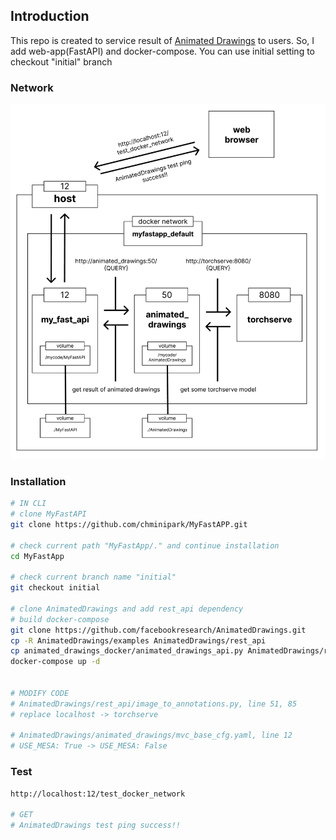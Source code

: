 ## Introduction
This repo is created to service result of [Animated Drawings](https://github.com/facebookresearch/AnimatedDrawings) to users. So, I add web-app(FastAPI) and docker-compose. You can use initial setting to checkout "initial" branch

### Network
![mydockernetwork](/mydockernetworkimg.png)


### Installation
``` bash
# IN CLI
# clone MyFastAPI 
git clone https://github.com/chminipark/MyFastAPP.git

# check current path "MyFastApp/." and continue installation
cd MyFastApp

# check current branch name "initial"
git checkout initial

# clone AnimatedDrawings and add rest_api dependency
# build docker-compose
git clone https://github.com/facebookresearch/AnimatedDrawings.git
cp -R AnimatedDrawings/examples AnimatedDrawings/rest_api
cp animated_drawings_docker/animated_drawings_api.py AnimatedDrawings/rest_api
docker-compose up -d


# MODIFY CODE
# AnimatedDrawings/rest_api/image_to_annotations.py, line 51, 85
# replace localhost -> torchserve

# AnimatedDrawings/animated_drawings/mvc_base_cfg.yaml, line 12
# USE_MESA: True -> USE_MESA: False
```


### Test
``` bash
http://localhost:12/test_docker_network

# GET
# AnimatedDrawings test ping success!!
```